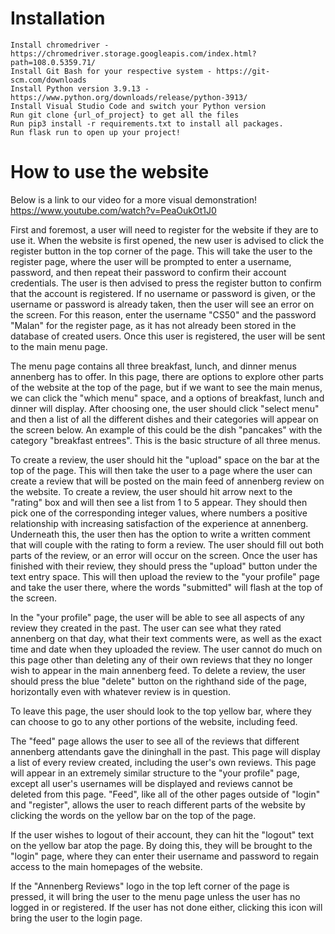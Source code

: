 # Installation

    Install chromedriver - https://chromedriver.storage.googleapis.com/index.html?path=108.0.5359.71/
    Install Git Bash for your respective system - https://git-scm.com/downloads
    Install Python version 3.9.13 - https://www.python.org/downloads/release/python-3913/
    Install Visual Studio Code and switch your Python version
    Run git clone {url_of_project} to get all the files
    Run pip3 install -r requirements.txt to install all packages.
    Run flask run to open up your project!

# How to use the website

Below is a link to our video for a more visual demonstration!
https://www.youtube.com/watch?v=PeaOukOt1J0

First and foremost, a user will need to register for the website if they are to use it. When the website is first opened, the new user is advised to click the register button in the top corner of the page. This will take the user to the register page, where the user will be prompted to enter a username, password, and then repeat their password to confirm their account credentials. The user is then advised to press the register button to confirm that the account is registered. If no username or password is given, or the username or password is already taken, then the user will see an error on the screen. For this reason, enter the username "CS50" and the password "Malan" for the register page, as it has not already been stored in the database of created users. Once this user is registered, the user will be sent to the main menu page.

The menu page contains all three breakfast, lunch, and dinner menus annenberg has to offer. In this page, there are options to explore other parts of the website at the top of the page, but if we want to see the main menus, we can click the "which menu" space, and a options of breakfast, lunch and dinner will display. After choosing one, the user should click "select menu" and then a list of all the different dishes and their categories will appear on the screen below. An example of this could be the dish "pancakes" with the category "breakfast entrees". This is the basic structure of all three menus.

To create a review, the user should hit the "upload" space on the bar at the top of the page. This will then take the user to a page where the user can create a review that will be posted on the main feed of annenberg review on the website. To create a review, the user should hit arrow next to the "rating" box and will then see a list from 1 to 5 appear. They should then pick one of the corresponding integer values, where numbers a positive relationship with increasing satisfaction of the experience at annenberg. Underneath this, the user then has the option to write a written comment that will couple with the rating to form a review. The user should fill out both parts of the review, or an error will occur on the screen. Once the user has finished with their review, they should press the "upload" button under the text entry space. This will then upload the review to the "your profile" page and take the user there, where the words "submitted" will flash at the top of the screen.

In the "your profile" page, the user will be able to see all aspects of any review they created in the past. The user can see what they rated annenberg on that day, what their text comments were, as well as the exact time and date when they uploaded the review. The user cannot do much on this page other than deleting any of their own reviews that they no longer wish to appear in the main annenberg feed. To delete a review, the user should press the blue "delete" button on the righthand side of the page, horizontally even with whatever review is in question.

To leave this page, the user should look to the top yellow bar, where they can choose to go to any other portions of the website, including feed.

The "feed" page allows the user to see all of the reviews that different annenberg attendants gave the dininghall in the past. This page will display a list of every review created, including the user's own reviews. This page will appear in an extremely similar structure to the "your profile" page, except all user's usernames will be displayed and reviews cannot be deleted from this page. "Feed", like all of the other pages outside of "login" and "register", allows the user to reach different parts of the website by clicking the words on the yellow bar on the top of the page.

If the user wishes to logout of their account, they can hit the "logout" text on the yellow bar atop the page. By doing this, they will be brought to the "login" page, where they can enter their username and password to regain access to the main homepages of the website.

If the "Annenberg Reviews" logo in the top left corner of the page is pressed, it will bring the user to the menu page unless the user has no logged in or registered. If the user has not done either, clicking this icon will bring the user to the login page.
